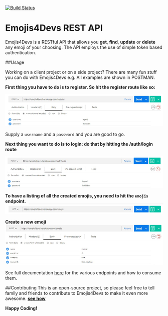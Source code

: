 [![Build Status](https://travis-ci.org/andela-fokosun/Checkpoint3.svg)](https://travis-ci.org/andela-fokosun/Checkpoint3)

# Emojis4Devs REST API

Emojis4Devs is a RESTful API that allows you **get**, **find**, **update** or **delete** any emoji of your choosing. The API employs the use of simple token based authentication.

##Usage

Working on a client project or on a side project? There are many fun stuff you can do with Emojis4Devs e.g. All examples are shown in POSTMAN.

**First thing you have to do is to register. So hit the register route like so:**

![alt text](templates/screenshots/user_registration.jpg "Description goes here")

Supply a `username` and a `password` and you are good to go.

**Next thing you want to do is to login: do that by hitting the /auth/login route**

![alt text](templates/screenshots/user_login.jpg "Description goes here")

**To have a listing of all the created emojis, you need to hit the `emojis` endpoint.**
![alt text](templates/screenshots/get_all_emojis.jpg "Description goes here")

**Create a new emoji**
![alt text](templates/screenshots/create_emoji.jpg "Description goes here")

See full documentation [here](https://emojis4devs.herokuapp.com/) for the various endpoints and how to consume them.

##Contributing
This is an open-source project, so please feel free to tell family and friends to contribute to Emojis4Devs to make it even more awesome. [**see how**](https://github.com/andela-fokosun/Checkpoint3/wiki/Contributing)

**Happy Coding!**
